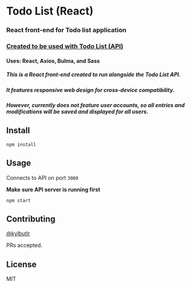 # Todo List (React)
### React front-end for Todo list application 
### [Created to be used with Todo List (API)](https://github.com/kylbutlr/todo-list-api)
#### Uses: React, Axios, Bulma, and Sass

##### This is a React front-end created to run alongside the Todo List API.

##### It features responsive web design for cross-device compatibility.

##### However, currently does not feature user accounts, so all entries and modifications will be saved and displayed for **all users**.

## Install

```shell
npm install
```

## Usage

Connects to API on port `3000`

**Make sure API server is running first**

```shell
npm start
```

## Contributing

[@kylbutlr](https://github.com/kylbutlr)

PRs accepted.

## License

MIT
